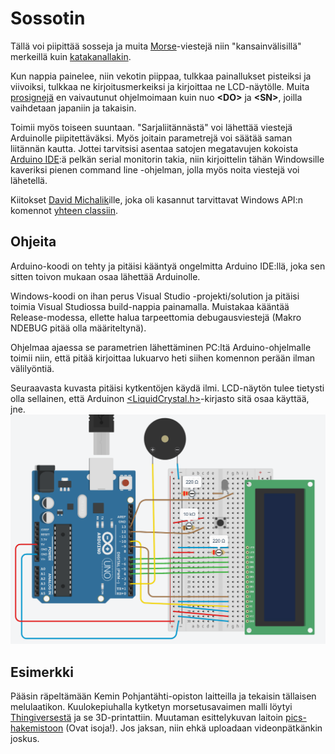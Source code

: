 # Sossotin
Tällä voi piipittää sosseja ja muita [Morse](https://en.wikipedia.org/wiki/Morse_code)-viestejä niin "kansainvälisillä" merkeillä kuin [katakanallakin](https://en.wikipedia.org/wiki/Wabun_code).

Kun nappia painelee, niin vekotin piippaa, tulkkaa painallukset pisteiksi ja viivoiksi, tulkkaa ne kirjoitusmerkeiksi ja kirjoittaa ne LCD-näytölle. Muita [prosignejä](https://en.wikipedia.org/wiki/Prosigns_for_Morse_code) en vaivautunut ohjelmoimaan kuin nuo **\<DO\>** ja **\<SN\>**, joilla vaihdetaan japaniin ja takaisin.

Toimii myös toiseen suuntaan. "Sarjaliitännästä" voi lähettää viestejä Arduinolle piipitettäväksi. Myös joitain parametrejä voi säätää saman liitännän kautta. Jottei tarvitsisi asentaa satojen megatavujen kokoista [Arduino IDE](https://www.arduino.cc/en/software):ä pelkän serial monitorin takia, niin kirjoittelin tähän Windowsille kaveriksi pienen command line -ohjelman, jolla myös noita viestejä voi lähetellä.

Kiitokset [David Michalik](https://github.com/dmicha16)ille, joka oli kasannut tarvittavat Windows API:n komennot [yhteen classiin](https://github.com/dmicha16/simple_serial_port).


## Ohjeita
Arduino-koodi on tehty ja pitäisi kääntyä ongelmitta Arduino IDE:llä, joka sen sitten toivon mukaan osaa lähettää Arduinolle.

Windows-koodi on ihan perus Visual Studio -projekti/solution ja pitäisi toimia Visual Studiossa build-nappia painamalla. Muistakaa kääntää Release-modessa, ellette halua tarpeettomia debugausviestejä (Makro NDEBUG pitää olla määriteltynä).

Ohjelmaa ajaessa se parametrien lähettäminen PC:ltä Arduino-ohjelmalle toimii niin, että pitää kirjoittaa lukuarvo heti siihen komennon perään ilman välilyöntiä.

Seuraavasta kuvasta pitäisi kytkentöjen käydä ilmi. LCD-näytön tulee tietysti olla sellainen, että Arduinon [\<LiquidCrystal.h\>](https://www.arduino.cc/reference/en/libraries/liquidcrystal/)-kirjasto sitä osaa käyttää, jne.
![kytkentäkaavio](/pics/kaavio.png)

## Esimerkki
Pääsin räpeltämään Kemin Pohjantähti-opiston laitteilla ja tekaisin tällaisen melulaatikon. Kuulokepiuhalla kytketyn morsetusavaimen malli löytyi [Thingiversestä](https://www.thingiverse.com/thing:2870754) ja se 3D-printattiin. Muutaman esittelykuvan laitoin [pics-hakemistoon](/pics) (Ovat isoja!). Jos jaksan, niin ehkä uploadaan videonpätkänkin joskus.
